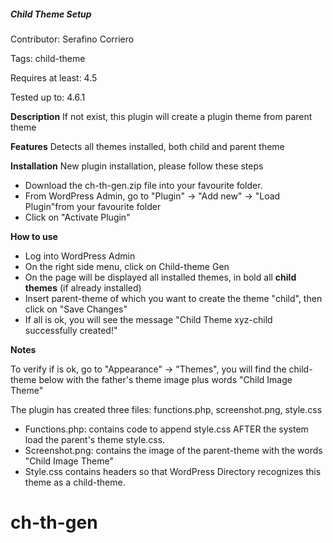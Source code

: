 ##### Child Theme Setup #####
Contributor: Serafino Corriero

Tags: child-theme

Requires at least: 4.5

Tested up to: 4.6.1

**Description**
If not exist, this plugin will create a plugin theme from parent theme

**Features**
Detects all themes installed, both child and parent theme

**Installation**
New plugin installation, please follow these steps

- Download the ch-th-gen.zip file into your favourite folder.
- From WordPress Admin, go to "Plugin" -> "Add new" -> "Load Plugin"from your favourite folder
- Click on "Activate Plugin"

**How to use**

- Log into WordPress Admin
- On the right side menu, click on Child-theme Gen
- On the page will be displayed all installed themes, in bold all **child themes** (if already installed)
- Insert parent-theme of which you want to create the theme "child", then click on "Save Changes"
- If all is ok, you will see the message "Child Theme xyz-child successfully created!"

**Notes**

To verify if is ok, go to "Appearance" -> "Themes", you will find the child-theme below with the father's theme image plus words "Child Image Theme"

The plugin has created three files: functions.php, screenshot.png, style.css

- Functions.php: contains code to append style.css AFTER the system load the parent's theme style.css.
- Screenshot.png: contains the image of the parent-theme with the words "Child Image Theme"
- Style.css contains headers so that WordPress Directory recognizes this theme as a child-theme.

# ch-th-gen
